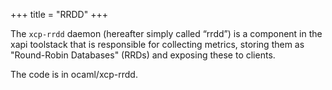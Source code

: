 +++
title = "RRDD"
+++

The `xcp-rrdd` daemon (hereafter simply called “rrdd”) is a component in the
xapi toolstack that is responsible for collecting metrics, storing them as
"Round-Robin Databases" (RRDs) and exposing these to clients.

The code is in ocaml/xcp-rrdd.